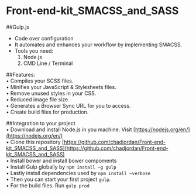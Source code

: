
# Front-end-kit_SMACSS_and_SASS
##Gulp.js
  - Code over configuration <br/>
  - It automates and enhances your workflow by implementing SMACSS.<br/>
  - Tools you need:<br/>
      1. Node.js<br/>
      2. CMD Line / Terminal<br/>

##Features:<br/>
  • Compiles your SCSS files.<br/>
  • Minifies your JavaScript & Stylesheets files.<br/>
  • Remove unused styles in your CSS.<br/>
  • Reduced image file size.<br/>
  • Generates a Browser Sync URL for you to access.<br/>
  • Create build files for production.<br/>
  
##Integration to your project<br/>
  • Download and install Node.js in you machine. Visit [https://nodejs.org/en/](https://nodejs.org/en/) <br/>
  • Clone this repository [https://github.com/chadjordan/Front-end-kit_SMACSS_and_SASS](https://github.com/chadjordan/Front-end-kit_SMACSS_and_SASS) <br/>
  • Install bower and install bower compoments<br/>
  • Install Gulp globally by `npm install –g gulp`<br/>
  • Lastly install dependencies used by `npm install –verbose`<br/>
  • Then you can start your first project `gulp`.<br/>
  • For the build files. Run `gulp prod`<br/>
  
  

